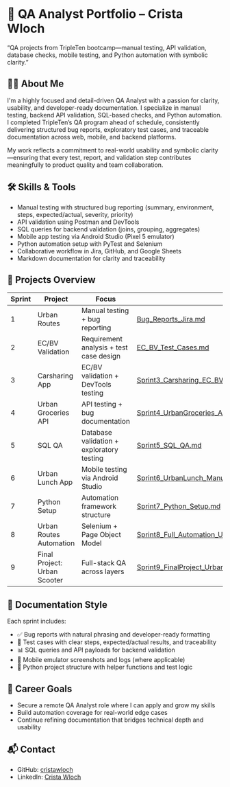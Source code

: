 # 🧪 QA Analyst Portfolio – Crista Wloch

“QA projects from TripleTen bootcamp—manual testing, API validation, database checks, mobile testing, and Python automation with symbolic clarity.”

## 👩‍💻 About Me

I'm a highly focused and detail-driven QA Analyst with a passion for clarity, usability, and developer-ready documentation. I specialize in manual testing, backend API validation, SQL-based checks, and Python automation. I completed TripleTen’s QA program ahead of schedule, consistently delivering structured bug reports, exploratory test cases, and traceable documentation across web, mobile, and backend platforms.

My work reflects a commitment to real-world usability and symbolic clarity—ensuring that every test, report, and validation step contributes meaningfully to product quality and team collaboration.


## 🛠️ Skills & Tools

- Manual testing with structured bug reporting (summary, environment, steps, expected/actual, severity, priority)
- API validation using Postman and DevTools
- SQL queries for backend validation (joins, grouping, aggregates)
- Mobile app testing via Android Studio (Pixel 5 emulator)
- Python automation setup with PyTest and Selenium
- Collaborative workflow in Jira, GitHub, and Google Sheets
- Markdown documentation for clarity and traceability

## 📁 Projects Overview

| Sprint | Project | Focus | Link |
|--------|--------|-------|------|
| 1 | Urban Routes | Manual testing + bug reporting | [Bug_Reports_Jira.md](Sprint-1_Manual-Testing/Bug_Reports_Jira.md) |
| 2 | EC/BV Validation | Requirement analysis + test case design | [EC_BV_Test_Cases.md](Sprint-2_Manual-Testing/EC_BV_Test_Cases.md) |
| 3 | Carsharing App | EC/BV validation + DevTools testing | [Sprint3_Carsharing_EC_BV_Validation.md](Sprint3_Carsharing_EC_BV_Validation.md) |
| 4 | Urban Groceries API | API testing + bug documentation | [Sprint4_UrbanGroceries_API_Validation_with_BugReports.md](Sprint4_UrbanGroceries_API_Validation_with_BugReports.md) |
| 5 | SQL QA | Database validation + exploratory testing | [Sprint5_SQL_QA.md](Sprint5_SQL_QA.md) |
| 6 | Urban Lunch App | Mobile testing via Android Studio | [Sprint6_UrbanLunch_ManualTesting_AndroidStudio.md](Sprint6_UrbanLunch_ManualTesting_AndroidStudio.md) |
| 7 | Python Setup | Automation framework structure | [Sprint7_Python_Setup.md](Sprint7_Python_Setup.md) |
| 8 | Urban Routes Automation | Selenium + Page Object Model | [Sprint8_Full_Automation_UrbanRoutes.md](Sprint8_Full_Automation_UrbanRoutes.md) |
| 9 | Final Project: Urban Scooter | Full-stack QA across layers | [Sprint9_FinalProject_UrbanScooter.md](Sprint9_FinalProject_UrbanScooter.md) |

## 🧾 Documentation Style

Each sprint includes:
- ✅ Bug reports with natural phrasing and developer-ready formatting
- 🧪 Test cases with clear steps, expected/actual results, and traceability
- 📊 SQL queries and API payloads for backend validation
- 📱 Mobile emulator screenshots and logs (where applicable)
- 🐍 Python project structure with helper functions and test logic

## 🎯 Career Goals

- Secure a remote QA Analyst role where I can apply and grow my skills
- Build automation coverage for real-world edge cases
- Continue refining documentation that bridges technical depth and usability

## 📬 Contact

- GitHub: [cristawloch](https://github.com/cristawloch)
- LinkedIn: [Crista Wloch](https://www.linkedin.com/in/crista-wloch)
